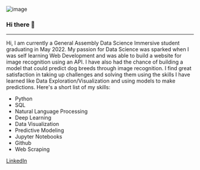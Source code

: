 ![image](https://user-images.githubusercontent.com/78671908/167168532-f777b35f-3663-4786-acff-f74622f37356.png)




### Hi there 👋
<hr>

Hi, I am currently a General Assembly Data Science Immersive student graduating in May 2022.
My passion for Data Science was sparked when I was self learning Web Development and was able to build a website for image recognition using an API. I have also had the chance of building a model that could predict dog breeds through image recognition.
I find great satisfaction in taking up challenges and solving them using the skills I have learned like Data Exploration/Visualization and using models to make predictions.
Here's a short list of my skills:
* Python
* SQL
* Natural Language Processing
* Deep Learning
* Data Visualization
* Predictive Modeling
* Jupyter Notebooks
* Github
* Web Scraping


[LinkedIn](https://www.linkedin.com/in/sharma-deepshika/)



<!--
**deepshika-sharma/deepshika-sharma** is a ✨ _special_ ✨ repository because its `README.md` (this file) appears on your GitHub profile.

Here are some ideas to get you started:

- 🔭 I’m currently working on ...
- 🌱 I’m currently learning ...
- 👯 I’m looking to collaborate on ...
- 🤔 I’m looking for help with ...
- 💬 Ask me about ...
- 📫 How to reach me: ...
- 😄 Pronouns: ...
- ⚡ Fun fact: ...
-->
